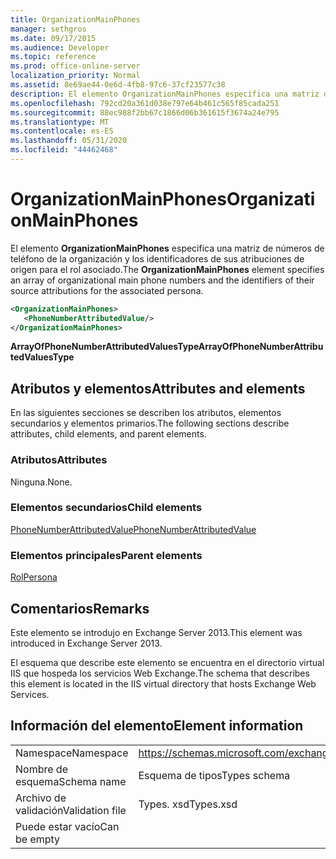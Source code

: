 ```yaml
---
title: OrganizationMainPhones
manager: sethgros
ms.date: 09/17/2015
ms.audience: Developer
ms.topic: reference
ms.prod: office-online-server
localization_priority: Normal
ms.assetid: 8e69ae44-0e6d-4fb8-97c6-37cf23577c38
description: El elemento OrganizationMainPhones especifica una matriz de números de teléfono de la organización y los identificadores de sus atribuciones de origen para el rol asociado.
ms.openlocfilehash: 792cd20a361d038e797e64b461c565f85cada251
ms.sourcegitcommit: 88ec988f2bb67c1866d06b361615f3674a24e795
ms.translationtype: MT
ms.contentlocale: es-ES
ms.lasthandoff: 05/31/2020
ms.locfileid: "44462468"
---
```

# <a name="organizationmainphones"></a><span data-ttu-id="c304e-103">OrganizationMainPhones</span><span class="sxs-lookup"><span data-stu-id="c304e-103">OrganizationMainPhones</span></span>

<span data-ttu-id="c304e-104">El elemento **OrganizationMainPhones** especifica una matriz de números de teléfono de la organización y los identificadores de sus atribuciones de origen para el rol asociado.</span><span class="sxs-lookup"><span data-stu-id="c304e-104">The **OrganizationMainPhones** element specifies an array of organizational main phone numbers and the identifiers of their source attributions for the associated persona.</span></span> 
  
```XML
<OrganizationMainPhones>
   <PhoneNumberAttributedValue/>
</OrganizationMainPhones>
```

 <span data-ttu-id="c304e-105">**ArrayOfPhoneNumberAttributedValuesType**</span><span class="sxs-lookup"><span data-stu-id="c304e-105">**ArrayOfPhoneNumberAttributedValuesType**</span></span>
## <a name="attributes-and-elements"></a><span data-ttu-id="c304e-106">Atributos y elementos</span><span class="sxs-lookup"><span data-stu-id="c304e-106">Attributes and elements</span></span>

<span data-ttu-id="c304e-107">En las siguientes secciones se describen los atributos, elementos secundarios y elementos primarios.</span><span class="sxs-lookup"><span data-stu-id="c304e-107">The following sections describe attributes, child elements, and parent elements.</span></span>
  
### <a name="attributes"></a><span data-ttu-id="c304e-108">Atributos</span><span class="sxs-lookup"><span data-stu-id="c304e-108">Attributes</span></span>

<span data-ttu-id="c304e-109">Ninguna.</span><span class="sxs-lookup"><span data-stu-id="c304e-109">None.</span></span>
  
### <a name="child-elements"></a><span data-ttu-id="c304e-110">Elementos secundarios</span><span class="sxs-lookup"><span data-stu-id="c304e-110">Child elements</span></span>

[<span data-ttu-id="c304e-111">PhoneNumberAttributedValue</span><span class="sxs-lookup"><span data-stu-id="c304e-111">PhoneNumberAttributedValue</span></span>](phonenumberattributedvalue.md)
  
### <a name="parent-elements"></a><span data-ttu-id="c304e-112">Elementos principales</span><span class="sxs-lookup"><span data-stu-id="c304e-112">Parent elements</span></span>

[<span data-ttu-id="c304e-113">Rol</span><span class="sxs-lookup"><span data-stu-id="c304e-113">Persona</span></span>](persona.md)
  
## <a name="remarks"></a><span data-ttu-id="c304e-114">Comentarios</span><span class="sxs-lookup"><span data-stu-id="c304e-114">Remarks</span></span>

<span data-ttu-id="c304e-115">Este elemento se introdujo en Exchange Server 2013.</span><span class="sxs-lookup"><span data-stu-id="c304e-115">This element was introduced in Exchange Server 2013.</span></span>
  
<span data-ttu-id="c304e-116">El esquema que describe este elemento se encuentra en el directorio virtual IIS que hospeda los servicios Web Exchange.</span><span class="sxs-lookup"><span data-stu-id="c304e-116">The schema that describes this element is located in the IIS virtual directory that hosts Exchange Web Services.</span></span>
  
## <a name="element-information"></a><span data-ttu-id="c304e-117">Información del elemento</span><span class="sxs-lookup"><span data-stu-id="c304e-117">Element information</span></span>

|||
|:-----|:-----|
|<span data-ttu-id="c304e-118">Namespace</span><span class="sxs-lookup"><span data-stu-id="c304e-118">Namespace</span></span>  <br/> |https://schemas.microsoft.com/exchange/services/2006/types  <br/> |
|<span data-ttu-id="c304e-119">Nombre de esquema</span><span class="sxs-lookup"><span data-stu-id="c304e-119">Schema name</span></span>  <br/> |<span data-ttu-id="c304e-120">Esquema de tipos</span><span class="sxs-lookup"><span data-stu-id="c304e-120">Types schema</span></span>  <br/> |
|<span data-ttu-id="c304e-121">Archivo de validación</span><span class="sxs-lookup"><span data-stu-id="c304e-121">Validation file</span></span>  <br/> |<span data-ttu-id="c304e-122">Types. xsd</span><span class="sxs-lookup"><span data-stu-id="c304e-122">Types.xsd</span></span>  <br/> |
|<span data-ttu-id="c304e-123">Puede estar vacío</span><span class="sxs-lookup"><span data-stu-id="c304e-123">Can be empty</span></span>  <br/> ||
   

